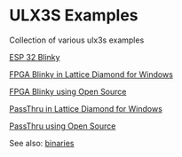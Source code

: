 # ULX3S Examples

Collection of various ulx3s examples

[ESP 32 Blinky](./blinky/ESP32/README.md)

[FPGA Blinky in Lattice Diamond for Windows](./blinky/Diamond/README.md)

[FPGA Blinky using Open Source](./blinky/OpenSource/README.md)

[PassThru in Lattice Diamond for Windows](./passthru/Diamond/README.md)

[PassThru using Open Source](./passthru/OpenSource/README.md)

See also: [binaries](./bin/README.md)
